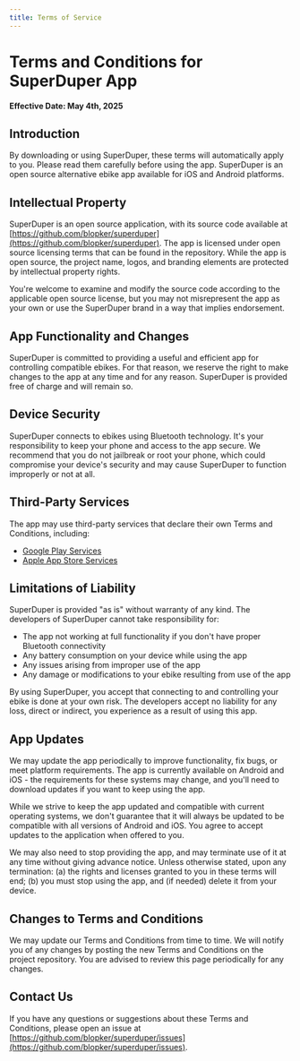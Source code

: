 ```yaml
---
title: Terms of Service
---
```


# Terms and Conditions for SuperDuper App

**Effective Date: May 4th, 2025**

## Introduction

By downloading or using SuperDuper, these terms will automatically apply to you. Please read them carefully before using the app. SuperDuper is an open source alternative ebike app available for iOS and Android platforms.

## Intellectual Property

SuperDuper is an open source application, with its source code available at [https://github.com/blopker/superduper](https://github.com/blopker/superduper). The app is licensed under open source licensing terms that can be found in the repository. While the app is open source, the project name, logos, and branding elements are protected by intellectual property rights.

You're welcome to examine and modify the source code according to the applicable open source license, but you may not misrepresent the app as your own or use the SuperDuper brand in a way that implies endorsement.

## App Functionality and Changes

SuperDuper is committed to providing a useful and efficient app for controlling compatible ebikes. For that reason, we reserve the right to make changes to the app at any time and for any reason. SuperDuper is provided free of charge and will remain so.

## Device Security

SuperDuper connects to ebikes using Bluetooth technology. It's your responsibility to keep your phone and access to the app secure. We recommend that you do not jailbreak or root your phone, which could compromise your device's security and may cause SuperDuper to function improperly or not at all.

## Third-Party Services

The app may use third-party services that declare their own Terms and Conditions, including:

* [Google Play Services](https://policies.google.com/terms)
* [Apple App Store Services](https://www.apple.com/legal/internet-services/itunes/)

## Limitations of Liability

SuperDuper is provided "as is" without warranty of any kind. The developers of SuperDuper cannot take responsibility for:

- The app not working at full functionality if you don't have proper Bluetooth connectivity
- Any battery consumption on your device while using the app
- Any issues arising from improper use of the app
- Any damage or modifications to your ebike resulting from use of the app

By using SuperDuper, you accept that connecting to and controlling your ebike is done at your own risk. The developers accept no liability for any loss, direct or indirect, you experience as a result of using this app.

## App Updates

We may update the app periodically to improve functionality, fix bugs, or meet platform requirements. The app is currently available on Android and iOS - the requirements for these systems may change, and you'll need to download updates if you want to keep using the app.

While we strive to keep the app updated and compatible with current operating systems, we don't guarantee that it will always be updated to be compatible with all versions of Android and iOS. You agree to accept updates to the application when offered to you.

We may also need to stop providing the app, and may terminate use of it at any time without giving advance notice. Unless otherwise stated, upon any termination: (a) the rights and licenses granted to you in these terms will end; (b) you must stop using the app, and (if needed) delete it from your device.

## Changes to Terms and Conditions

We may update our Terms and Conditions from time to time. We will notify you of any changes by posting the new Terms and Conditions on the project repository. You are advised to review this page periodically for any changes.

## Contact Us

If you have any questions or suggestions about these Terms and Conditions, please open an issue at [https://github.com/blopker/superduper/issues](https://github.com/blopker/superduper/issues).